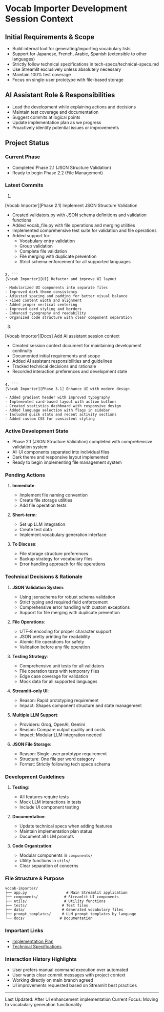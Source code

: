 # Vocab Importer Development Session Context

## Initial Requirements & Scope
- Build internal tool for generating/importing vocabulary lists
- Support for Japanese, French, Arabic, Spanish (extensible to other languages)
- Strictly follow technical specifications in tech-specs/technical-specs.md
- Use Streamlit exclusively unless absolutely necessary
- Maintain 100% test coverage
- Focus on single-user prototype with file-based storage

## AI Assistant Role & Responsibilities
- Lead the development while explaining actions and decisions
- Maintain test coverage and documentation
- Suggest commits at logical points
- Update implementation plan as we progress
- Proactively identify potential issues or improvements

## Project Status

### Current Phase
- Completed Phase 2.1 (JSON Structure Validation)
- Ready to begin Phase 2.2 (File Management)

### Latest Commits
1. ```
[Vocab Importer][Phase 2.1] Implement JSON Structure Validation

- Created validators.py with JSON schema definitions and validation functions
- Added vocab_file.py with file operations and merging utilities
- Implemented comprehensive test suite for validation and file operations
- Added support for:
  - Vocabulary entry validation
  - Group validation
  - Complete file validation
  - File merging with duplicate prevention
  - Strict schema enforcement for all supported languages
```

2. ```
[Vocab Importer][UI] Refactor and improve UI layout

- Modularized UI components into separate files
- Improved dark theme consistency
- Adjusted spacing and padding for better visual balance
- Fixed content width and alignment
- Added proper vertical centering
- Improved card styling and borders
- Enhanced typography and readability
- Organized code structure with clear component separation
```

3. ```
[Vocab Importer][Docs] Add AI assistant session context

- Created session context document for maintaining development continuity
- Documented initial requirements and scope
- Added AI assistant responsibilities and guidelines
- Tracked technical decisions and rationale
- Recorded interaction preferences and development state
```

4. ```
[Vocab Importer][Phase 3.1] Enhance UI with modern design

- Added gradient header with improved typography
- Implemented card-based layout with action buttons
- Created statistics dashboard with responsive design
- Added language selection with flags in sidebar
- Included quick stats and recent activity sections
- Added custom CSS for consistent styling
```

### Active Development State
- Phase 2.1 (JSON Structure Validation) completed with comprehensive validation system
- All UI components separated into individual files
- Dark theme and responsive layout implemented
- Ready to begin implementing file management system

### Pending Actions
1. **Immediate**:
   - Implement file naming convention
   - Create file storage utilities
   - Add file operation tests

2. **Short-term**:
   - Set up LLM integration
   - Create test data
   - Implement vocabulary generation interface

3. **To Discuss**:
   - File storage structure preferences
   - Backup strategy for vocabulary files
   - Error handling approach for file operations

### Technical Decisions & Rationale
1. **JSON Validation System**:
   - Using jsonschema for robust schema validation
   - Strict typing and required field enforcement
   - Comprehensive error handling with custom exceptions
   - Support for file merging with duplicate prevention

2. **File Operations**:
   - UTF-8 encoding for proper character support
   - JSON pretty printing for readability
   - Atomic file operations for safety
   - Validation before any file operation

3. **Testing Strategy**:
   - Comprehensive unit tests for all validators
   - File operation tests with temporary files
   - Edge case coverage for validation
   - Mock data for all supported languages

4. **Streamlit-only UI**:
   - Reason: Rapid prototyping requirement
   - Impact: Shapes component structure and state management

5. **Multiple LLM Support**:
   - Providers: Groq, OpenAI, Gemini
   - Reason: Compare output quality and costs
   - Impact: Modular LLM integration needed

6. **JSON File Storage**:
   - Reason: Single-user prototype requirement
   - Structure: One file per word category
   - Format: Strictly following tech specs schema

### Development Guidelines
1. **Testing**:
   - All features require tests
   - Mock LLM interactions in tests
   - Include UI component testing

2. **Documentation**:
   - Update technical specs when adding features
   - Maintain implementation plan status
   - Document all LLM prompts

3. **Code Organization**:
   - Modular components in `components/`
   - Utility functions in `utils/`
   - Clear separation of concerns

### File Structure & Purpose
```
vocab-importer/
├── app.py                  # Main Streamlit application
├── components/            # Streamlit UI components
├── utils/                 # Utility functions
├── tests/                # Test files
├── data/                 # Generated vocabulary files
├── prompt_templates/     # LLM prompt templates by language
└── docs/                # Documentation
```

### Important Links
- [Implementation Plan](../implementation-plan.md)
- [Technical Specifications](../tech-specs/technical-specs.md)

### Interaction History Highlights
- User prefers manual command execution over automated
- User wants clear commit messages with project context
- Working directly on main branch agreed
- UI improvements requested based on Streamlit best practices

---
Last Updated: After UI enhancement implementation
Current Focus: Moving to vocabulary generation functionality 
